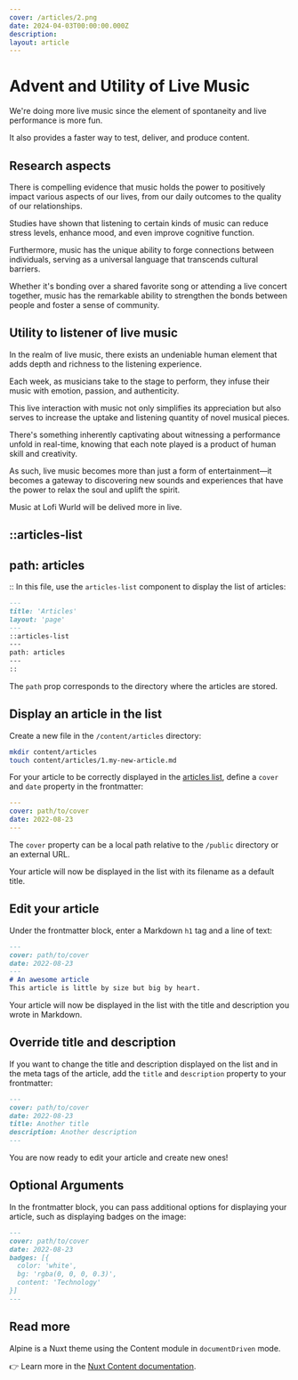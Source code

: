 ```yaml
---
cover: /articles/2.png
date: 2024-04-03T00:00:00.000Z
description: 
layout: article
---
```


# Advent and Utility of Live Music

We're doing more live music since the element of spontaneity and live performance is more fun.

It also provides a faster way to test, deliver, and produce content.

## Research aspects

There is compelling evidence that music holds the power to positively impact various aspects of our lives, from our daily outcomes to the quality of our relationships. 

Studies have shown that listening to certain kinds of music can reduce stress levels, enhance mood, and even improve cognitive function. 

Furthermore, music has the unique ability to forge connections between individuals, serving as a universal language that transcends cultural barriers. 

Whether it's bonding over a shared favorite song or attending a live concert together, music has the remarkable ability to strengthen the bonds between people and foster a sense of community.

## Utility to listener of live music

In the realm of live music, there exists an undeniable human element that adds depth and richness to the listening experience. 

Each week, as musicians take to the stage to perform, they infuse their music with emotion, passion, and authenticity. 

This live interaction with music not only simplifies its appreciation but also serves to increase the uptake and listening quantity of novel musical pieces. 

There's something inherently captivating about witnessing a performance unfold in real-time, knowing that each note played is a product of human skill and creativity. 

As such, live music becomes more than just a form of entertainment—it becomes a gateway to discovering new sounds and experiences that have the power to relax the soul and uplift the spirit.

Music at Lofi Wurld will be delived more in live.

::articles-list
---
path: articles
---
::
In this file, use the `articles-list` component to display the list of articles:

```md [2.articles.md]
---
title: 'Articles'
layout: 'page'
---
::articles-list
---
path: articles
---
::
```

The `path` prop corresponds to the directory where the articles are stored.

## Display an article in the list

Create a new file in the `/content/articles` directory:

```bash
mkdir content/articles
touch content/articles/1.my-new-article.md
```

For your article to be correctly displayed in the [articles list](/articles), define a `cover` and `date` property in the frontmatter:

```yaml [content/articles/1.my-new-article.md]
---
cover: path/to/cover
date: 2022-08-23
---
```

The `cover` property can be a local path relative to the `/public` directory or an external URL.

Your article will now be displayed in the list with its filename as a default title.

## Edit your article

Under the frontmatter block, enter a Markdown `h1` tag and a line of text:

```md [content/articles/1.my-new-article.md]
---
cover: path/to/cover
date: 2022-08-23
---
# An awesome article
This article is little by size but big by heart.
```

Your article will now be displayed in the list with the title and description you wrote in Markdown.

## Override title and description

If you want to change the title and description displayed on the list and in the meta tags of the article, add the `title` and `description` property to your frontmatter:

```md [content/articles/1.my-new-article.md]
---
cover: path/to/cover
date: 2022-08-23
title: Another title
description: Another description
---
```

You are now ready to edit your article and create new ones!

## Optional Arguments

In the frontmatter block, you can pass additional options for displaying your article, such as displaying badges on the image:

```md
---
cover: path/to/cover
date: 2022-08-23
badges: [{
  color: 'white',
  bg: 'rgba(0, 0, 0, 0.3)',
  content: 'Technology'
}]
---
```

## Read more

Alpine is a Nuxt theme using the Content module in `documentDriven` mode.

👉 Learn more in the [Nuxt Content documentation](https://content.nuxtjs.org/).
